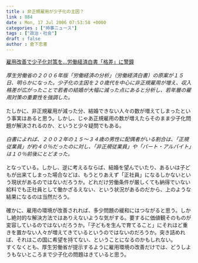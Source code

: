 ```yaml
---
title : 非正規雇用が少子化の主因？
link : 884
date : Mon, 17 Jul 2006 07:53:58 +0000
categories : ["時事ニュース"]
tags : ["政治・社会"]
draft : false
author : 倉下忠憲
---
```


<A HREF="http://www.yomiuri.co.jp/politics/news/20060716i103.htm" TARGET="_blank">雇用改善で少子化対策を…労働経済白書「格差」に警鐘</A><BR><BR><I>厚生労働省の２００６年版「労働経済の分析」（労働経済白書）の原案が１５日、明らかになった。少子化の主因を２０歳代を中心に非正規雇用が増え、収入格差が広がったことで若者の結婚が大幅に減った点にあると分析し、若年層の雇用対策の重要性を強調した。</I><BR><BR>たしかに、非正規雇用が減った分、結婚できない人々の数が増えてしまったという事実はあると思う。しかし、じゃあ正規雇用の数が増えたらそのまま少子化問題が解決されるのか、というと少々疑問でもある。<BR><BR><I>白書によれば、２００２年の１５～３４歳の男性に配偶者がいる割合は、「正規従業員」が約４０％だったのに対し、「非正規従業員」や「パート・アルバイト」は１０％前後にとどまった。</I><BR><BR>となっている。しかし、逆に考えるならば、結婚を望んでいたり、あるいは子どもが出来てしまった場合などは、もうとりあえず「正社員」になるしかないという現状があるのではないだろうか。どれだけ労働条件が厳しくても納得でいない給料でも正社員として働かざるえない、という状況があるのだから、上のような結果になるのは当然だろう。<BR><BR>確かに、雇用の環境が改善されれば、多少問題の緩和にはつながると思う。しかし絶対的な解決方法ではありえないような気がする。要するに価値観そのものが変容しているのではないだろうか。「子どもを生んで育てること」にそれほど重きを置かない人々が増えてきているというのではないのだろうか。突き詰めれば、それはこの国に希望を持てない、ということになるのかもしれない。<BR>すくなくとも、厚生労働省が提示するように雇用環境の改善だけでは、どうしようもないところまで少子化の問題はきていると思う。<BR><br><br>
